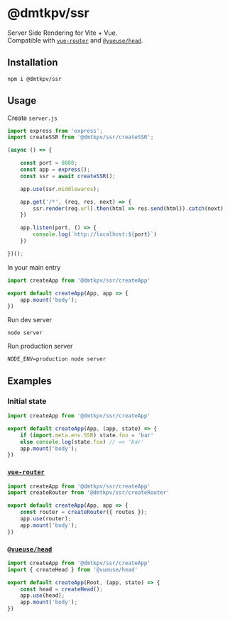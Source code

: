 # @dmtkpv/ssr
Server Side Rendering for Vite + Vue.  
Compatible with [`vue-router`](https://github.com/vuejs/router) and [`@vueuse/head`](https://github.com/vueuse/head).

## Installation
```shell
npm i @dmtkpv/ssr
```

## Usage

Create `server.js`
```js
import express from 'express';
import createSSR from '@dmtkpv/ssr/createSSR';

(async () => {

    const port = 8080;
    const app = express();
    const ssr = await createSSR();

    app.use(ssr.middlewares);

    app.get('/*', (req, res, next) => {
        ssr.render(req.url).then(html => res.send(html)).catch(next)
    })

    app.listen(port, () => {
        console.log(`http://localhost:${port}`)
    })

})();
```

In your main entry
```js
import createApp from '@dmtkpv/ssr/createApp'

export default createApp(App, app => {
    app.mount('body');
})
```

Run dev server
```shell
node server
```

Run production server
```shell
NODE_ENV=production node server
```

## Examples

### Initial state
```js
import createApp from '@dmtkpv/ssr/createApp'

export default createApp(App, (app, state) => {
    if (import.meta.env.SSR) state.foo = 'bar'
    else console.log(state.foo) // => 'bar'
    app.mount('body');
})
```



### [`vue-router`](https://github.com/vuejs/router)

```js
import createApp from '@dmtkpv/ssr/createApp'
import createRouter from '@dmtkpv/ssr/createRouter'

export default createApp(App, app => {
    const router = createRouter({ routes });
    app.use(router);
    app.mount('body');
})
```




### [`@vueuse/head`](https://github.com/vueuse/head)

```js
import createApp from '@dmtkpv/ssr/createApp'
import { createHead } from '@vueuse/head'

export default createApp(Root, (app, state) => {
    const head = createHead();
    app.use(head);
    app.mount('body');
})
```







